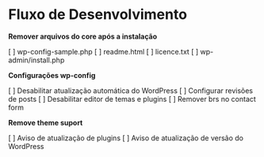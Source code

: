 # Fluxo de Desenvolvimento

**Remover arquivos do core após a instalação**

[ ] wp-config-sample.php
[ ] readme.html
[ ] licence.txt
[ ] wp-admin/install.php

**Configurações wp-config**

[ ] Desabilitar atualização automática do WordPress
[ ] Configurar revisões de posts
[ ] Desabilitar editor de temas e plugins
[ ] Remover brs no contact form

**Remove theme suport**

[ ] Aviso de atualização de plugins
[ ] Aviso de atualização de versão do WordPress
